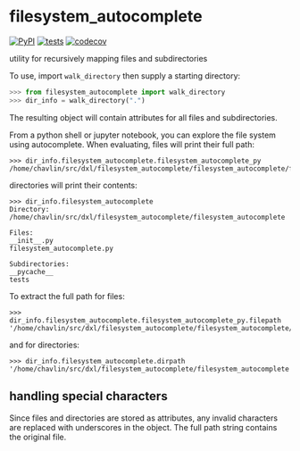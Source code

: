 # filesystem_autocomplete

[![PyPI](https://img.shields.io/pypi/v/filesystem_autocomplete.svg?color=green)](https://pypi.org/project/filesystem_autocomplete)
[![tests](https://github.com/chrishavlin/filesystem_autocomplete/workflows/test/badge.svg)](https://github.com/chrishavlin/filesystem_autocomplete/actions)
[![codecov](https://codecov.io/gh/chrishavlin/filesystem_autocomplete/branch/main/graph/badge.svg)](https://codecov.io/gh/chrishavlin/filesystem_autocomplete)

utility for recursively mapping files and subdirectories 

To use, import `walk_directory` then supply a starting directory:

```python 
>>> from filesystem_autocomplete import walk_directory
>>> dir_info = walk_directory(".")
```

The resulting object will contain attributes for all files and subdirectories. 

From a python shell or jupyter notebook, you can explore the file system using 
autocomplete. When evaluating, files will print their full path:

```
>>> dir_info.filesystem_autocomplete.filesystem_autocomplete_py
/home/chavlin/src/dxl/filesystem_autocomplete/filesystem_autocomplete/filesystem_autocomplete.py
```

directories will print their contents:

```
>>> dir_info.filesystem_autocomplete
Directory: /home/chavlin/src/dxl/filesystem_autocomplete/filesystem_autocomplete

Files:
__init__.py
filesystem_autocomplete.py

Subdirectories:
__pycache__
tests
```

To extract the full path for files: 
```
>>> dir_info.filesystem_autocomplete.filesystem_autocomplete_py.filepath
'/home/chavlin/src/dxl/filesystem_autocomplete/filesystem_autocomplete/filesystem_autocomplete.py'
```

and for directories:
```
>>> dir_info.filesystem_autocomplete.dirpath
'/home/chavlin/src/dxl/filesystem_autocomplete/filesystem_autocomplete'
```

## handling special characters

Since files and directories are stored as attributes, any invalid characters are 
replaced with underscores in the object. The full path string contains the original 
file.
